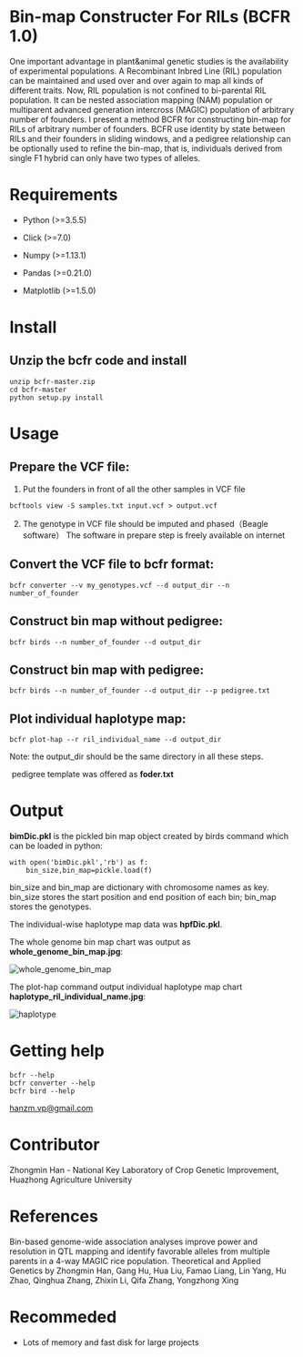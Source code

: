 # Bin-map Constructer For RILs (BCFR 1.0)

One important advantage in plant&animal genetic studies is the availability of experimental populations.  A Recombinant Inbred Line (RIL) population can be maintained and used over and over again to map all kinds of different traits. Now,  RIL population is not confined to bi-parental RIL population. It can be nested association mapping (NAM) population or multiparent advanced generation intercross (MAGIC) population of arbitrary number of founders. I present  a method BCFR for constructing bin-map for RILs of arbitrary number of founders.  BCFR use identity by state between RILs and their founders in  sliding windows,  and a pedigree relationship can be optionally used to refine the bin-map, that is, individuals derived from single F1 hybrid can only have two types of alleles. 

# Requirements

* Python (>=3.5.5)

* Click (>=7.0)

* Numpy (>=1.13.1)

* Pandas (>=0.21.0)

* Matplotlib (>=1.5.0)

# Install

## Unzip the bcfr code and install

```
unzip bcfr-master.zip
cd bcfr-master
python setup.py install
```

# Usage

## Prepare the VCF file:
1) Put the founders in front of all the other samples in VCF file 
```
bcftools view -S samples.txt input.vcf > output.vcf
```
2) The genotype in VCF file should be imputed and phased（Beagle software）
The software in prepare step is freely available on internet 
## Convert the VCF file to bcfr format:

```
bcfr converter --v my_genotypes.vcf --d output_dir --n number_of_founder 
```

## Construct bin map without pedigree:

```
bcfr birds --n number_of_founder --d output_dir
```

## Construct bin map with pedigree:

```
bcfr birds --n number_of_founder --d output_dir --p pedigree.txt
```

## Plot individual haplotype map:

```
bcfr plot-hap --r ril_individual_name --d output_dir
```

Note: the output_dir should be the same directory in all these steps.

​          pedigree template was offered as  **foder.txt**

# Output

**bimDic.pkl** is the pickled bin map object created by birds command which can be loaded in python:

```
with open('bimDic.pkl','rb') as f:
	bin_size,bin_map=pickle.load(f)
```

bin_size and bin_map are dictionary with chromosome names as key.  bin_size stores the start position and end position of each bin; bin_map stores the genotypes.

The individual-wise haplotype map data was **hpfDic.pkl**.

The whole genome bin map chart was output as **whole_genome_bin_map.jpg**:

![whole_genome_bin_map](https://raw.githubusercontent.com/yxrose/bcfr/master/screenshots/whole_genome_bin_map.png)

The plot-hap command  output individual haplotype map chart **haplotype_ril_individual_name.jpg**:

![haplotype](https://raw.githubusercontent.com/yxrose/bcfr/master/screenshots/haplotype.png)

# Getting help
```
bcfr --help
bcfr converter --help
bcfr bird --help
```
hanzm.vp@gmail.com
# Contributor

Zhongmin Han - National Key Laboratory of Crop Genetic Improvement, Huazhong Agriculture University

# References

Bin-based genome-wide association analyses improve power and resolution in QTL mapping and identify favorable alleles from multiple parents in a 4-way MAGIC rice population. Theoretical and Applied Genetics by Zhongmin Han, Gang Hu, Hua Liu, Famao Liang, Lin Yang, Hu Zhao, Qinghua Zhang, Zhixin Li, Qifa Zhang, Yongzhong Xing

# Recommeded

* Lots of memory and fast disk for large projects



